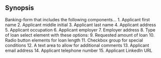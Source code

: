 ## Synopsis

Banking-form that includes the following components...
	1. Applicant first name
	2. Applicant middle initial
	3. Applicant last name
	4. Applicant address
	5. Applicant occupation
	6. Applicant employer
	7. Employer address
	8. Type of loan select element with these options:
	9. Requested amount of loan
	10. Radio button elements for loan length
	11. Checkbox group for special conditions
	12. A text area to allow for additional comments
	13. Applicant email address
	14. Applicant telephone number
	15. Applicant LinkedIn URL
	